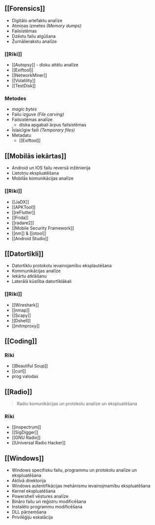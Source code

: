 ## [[Forensics]]
* Digitālo artefaktu analīze
* Atmiņas izmetes *(Memory dumps)*
* Failsistēmas
* Dzēstu failu atgūšana
* Žurnālierakstu analīze
### [[Rīki]]
- [[Autopsy]] - disku attēlu analīze
- [[Exiftool]]
- [[NetworkMiner]]
- [[Volatility]]
- [[TestDisk]]

### Metodes
- *magic bytes*
- Failu izguve *(File carving)*
- Failsistēmas analīze
	- diska apgabali ārpus failsistēmas
- Īslaicīgiw faili *(Temporary files)*
- Metadatu
	- [[Exiftool]]

## [[Mobilās iekārtas]]

- Android un IOS failu reversā inžēnierija
- Lietotņu ekspluatēšana
- Mobilās komunikācijas analīze
### [[Rīki]]
- [[JaDX]]
- [[APKTool]]
- [[reFlutter]]
- [[Frida]]
- [[radare2]]
- [[Mobile Security Framework]]
- [[nm]] & [[otool]]
- [[Android Studio]]

## [[Datortīkli]]
- Datortīklu protokolu ievainojamību eksplautēšana
- Kommunikācijas analīze
- Iekārtu atklāšanu
- Laterālā kūstība datortīklākali
### [[Rīki]]
- [[Wireshark]]
- [[nmap]]
- [[Scapy]]
- [[Dshell]]
- [[mitmproxy]]

## [[Coding]]
### Rīki
- [[Beautiful Soup]]
- [[curl]]
- prog valodas

## [[Radio]]
> Radio komunikācijas un protokolu analīze un ekspluatēšana
### Rīki
- [[inspectrum]]
- [[SigDigger]]
- [[GNU Radio]]
- [[Universal Radio Hacker]]

## [[Windows]]
* Windows specifisku failu, programmu un protokolu analīze un ekspluatēšana
* Aktīvā direktorija
* Windows autentifikācijas mehānismu ievainojmamību ekspluatēšana
* Kernel ekspluatēšana
* Powershell vēstures analīze
* Bināro failu un reģistru modificēšana
* Instalēto programmu modificēšana
* DLL pārņemšana
* Privilēģiju eskalācija